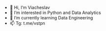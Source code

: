 - 👋 Hi, I’m Viacheslav
- 👀 I’m interested in Python and Data Analytics
- 🌱 I’m currently learning Data Engineering
- 📫 Tg: t.me/vstpn
